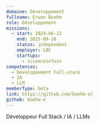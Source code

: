 ```yaml
---
domaine: Développement
fullname: Erwan Boehm
role: Développement
missions:
  - start: 2024-06-12
    end: 2025-09-26
    status: independent
    employer: LBC
    startups:
      - scienceinfuse
competences:
  - Développement Full-stack
  - IA
  - LLM
memberType: beta
link: https://github.com/boehm-e/
github: boehm-e
---
```

Développeur Full Stack / IA / LLMs